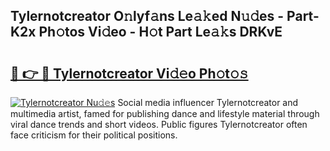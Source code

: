 ## Tylernotcreator O𝚗lyf𝚊ns Le𝚊𝚔ed N𝚞𝚍es - Part-K2x Ph𝚘tos Vi𝚍eo - H𝚘t Part Le𝚊𝚔s DRKvE

# <h2><a href="http://hf5tngo.feru.top/?c=Tylernotcreator">🔗 👉 🔴 Tylernotcreator Vi𝚍𝚎o Ph𝚘t𝚘𝚜</a></h2>

[![Tylernotcreator Nu𝚍𝚎s](https://i.imgur.com/0TWrTi3.gif)](http://hf5tngo.feru.top/?c=Tylernotcreator)
Social media influencer Tylernotcreator and multimedia artist, famed for publishing dance and lifestyle material through viral dance trends and short videos. Public figures Tylernotcreator often face criticism for their political positions. 
